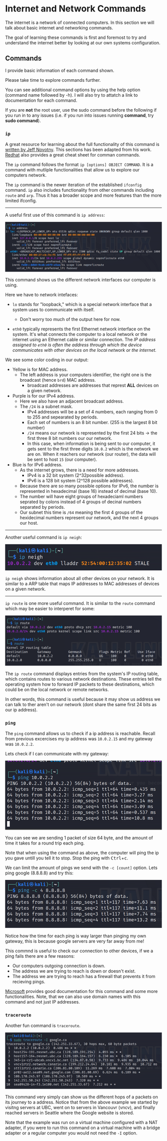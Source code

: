 # Internet and Network Commands
 
The internet is a network of connected computers. In this section we will talk about basic internet and networking commands.

The goal of learning these commands is first and foremost to try and understand the internet better by looking at our own systems configuration.


## Commands

I provide basic information of each command shown.

Please take time to explore commands further.

You can see additional command options by using the help option (command name followed by -h). I will also try to attatch a link to documentation for each command.

If you are **not** the root user, use the sudo command before the following if you run in to any issues (i.e. if you run into issues running **command**, try **sudo command**).


### `ip`

A great resource for learning about the full functionality of this command is [written by Jeff Novotny](https://www.linode.com/docs/guides/how-to-use-the-linux-ip-command/). This sections has been adapted from his work. [Redhat](https://access.redhat.com/sites/default/files/attachments/rh_ip_command_cheatsheet_1214_jcs_print.pdf) also provides a great cheat sheet for comman commands.

<!-- If the link is broken, i downloaded the file -->

The `ip` command follows the format `ip [options] OBJECT COMMAND`. It is a command with mutliple functionalities that allow us to explore our computers network.

The `ip` command is the newer iteration of the established `ifconfig` command. `ip` also includes functionality from other commands including `route` and `arp`. Thus it has a broader scope and more features than the more limited ifconfig.

***

A useful first use of this command is `ip address`:

![ip addr](images/ipaddr.png)

This command shows us the different network interfaces our computer is using. 

Here we have to network intefaces:

- `lo` stands for "loopback," which is a special network interface that a system uses to communicate with itself.
   - Don't worry too much of the output here for now. 

- `eth0` typically represents the first Ethernet network interface on the system. It's what connects the computer to a local network or the internet using an Ethernet cable or similar connection. The *IP address assigned to `eth0` is often the address through which the device communicates with other devices on the local network or the internet.*

We see some color coding in our output:
- Yellow is for MAC address.
   - The left address is your computers identifier, the right one is the broadcast (hence `brd`) MAC address.
      - broadcast addresses are addresses that represt **ALL** devices on a given network.
- Purple is for our IPv4 address. 
   - Here we also have an adjacent broadcast address.
   - The `/24` is a subnet mask. 
      - IPv4 addresses will be a set of 4 numbers, each ranging from 0 to 255 and sepearated by periods.
      - Each set of numbers is an 8 bit number. (255 is the largest 8 bit number)
      - `/24` means our network is represented by the first 24 bits -> the first three 8 bit numbers our our network.
      - In this case, when information is being sent to our computer, it gets sent to the first three digits `10.0.2` which is the network we are on. When it reachers our network (our router), the data will be sent to host `15` (our computer).  
- Blue is for IPv6 address.
   - As the internet grows, there is a need for more addresses. 
      - IPv4 is a 32 bit system (2^32possible address). 
      - IPv6 is a 128 bit system (2^128 possible addresses).
   - Because there are so many possible options for IPv6, the number is represented in hexadecimal (base 16) instead of decimal (base 10). 
   - The number will have eight groups of hexadeciaml numbers seprated by colons instead of 4 groups of decinal numbers separated by periods.
   - Our subnet this time is `/64` meaning the first 4 groups of the hexidecimal numbers represent our network, and the next 4 groups our host.

***
Another useful command is `ip neigh`:

![ip neigh](images/ipneigh.png)


`ip neigh` shows information about all other devices on your network. It is similar to a ARP table that maps IP addresses to MAC addresses of devices on a given network.

***

`ip route` is one more useful command. It is similar to the `route` command which may be easier to interperet for some:

![ip route](images/iproute.png)


The `ip route` command displays entries from the system's IP routing table, which contains routes to various network destinations. These entries tell the operating system how to forward IP packets to these destinations, which could be on the local network or remote networks. 


In other words, this command is useful because it may show us address we can talk to ther aren't on our network (dont share the same first 24 bits as our ip address).

### `ping`

The `ping` command allows us to check if a ip address is reachable. Recall from previous excercises my ip address was `10.0.2.15` and my gateway was `10.0.2.2`.

Lets check if I can communicate with my gateway:

![ping](images/ping1.png)

You can see we are sending 1 packet of size 64 byte, and the amount of time it takes for a round trip each ping.

Note that when using the command as above, the computer will ping the ip you gave untill you tell it to stop. Stop the ping with <kbd>Ctrl</kbd>+<kbd>c</kbd>.


We can limit the amount of pings we send with the `-c [count]` option. Lets ping google (8.8.8.8) and try this:

![ping google](images/ping2.png)

Notice how the time for each ping is way larger than pinging my own gateway, this is because google servers are very far away from me!

This commnd is useful to check our connection to other devices, if we a ping fails there are a few reasons:
- Our computers outgoing connection is down.
- The address we are trying to reach is down or doesn't exist.
- The address we are trying to reach has a firewall that prevents it from recieving pings.

[Microsoft](https://learn.microsoft.com/en-us/windows-server/administration/windows-commands/ping) provides good documentation for this command and some more functionalities. Note, that we can also use domain names with this command and not just IP addresses.

### `traceroute`

Another fun command is `traceroute`. 

![traceroute](images/trace.png)

This command very simply can show us the different hops of a packets on its journey to a address. Notice that from the above example we started by visitng servers at UBC, went on to servers in Vancouvr (vncv), and finally reached servers in Seattle where the Google website is stored.

Note that the example was run on a virtual machine configured with a NAT adapter, if you were to run this command on a virtual machine with a bridge adapter or a regular computer you would not need the `-I` option.

